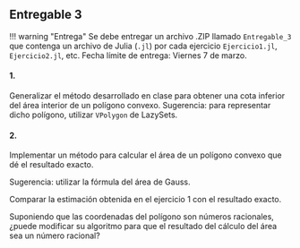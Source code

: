 ## Entregable 3

!!! warning "Entrega"
    Se debe entregar un archivo .ZIP llamado `Entregable_3` que contenga un archivo de Julia (`.jl`) por cada ejercicio `Ejercicio1.jl`, `Ejercicio2.jl`, etc. Fecha límite de entrega: Viernes 7 de marzo.

#### 1.

Generalizar el método desarrollado en clase para obtener una cota inferior del área interior de un polígono convexo. 
Sugerencia: para representar dicho polígono, utilizar `VPolygon` de LazySets.

#### 2.

Implementar un método para calcular el área de un polígono convexo que dé el resultado exacto.

Sugerencia: utilizar la fórmula del área de Gauss.

Comparar la estimación obtenida en el ejercicio 1 con el resultado exacto.

Suponiendo que las coordenadas del polígono son números racionales, ¿puede modificar su algoritmo para que el resultado del cálculo del área sea un número racional?
